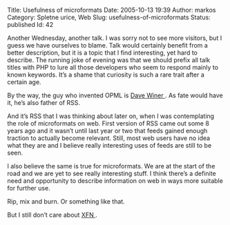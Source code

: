 Title: Usefulness of microformats
Date: 2005-10-13 19:39
Author: markos
Category: Spletne urice, Web
Slug: usefulness-of-microformats
Status: published
Id: 42

<div>
 <p>
  Another Wednesday, another talk. I was sorry not to see more visitors, but I guess we have ourselves to blame. Talk would certainly benefit from a better description, but it is a topic that I find interesting, yet hard to describe. The running joke of evening was that we should prefix all talk titles with PHP to lure all those developers who seem to respond mainly to known keywords. It’s a shame that curiosity is such a rare trait after a certain age.
 </p>
 <p>
  By the way, the guy who invented OPML is
  <a href="http://www.scripting.com/" title="Dave Winer's blog">
   Dave Winer
  </a>
  . As fate would have it, he’s also father of RSS.
 </p>
 <p>
  And it’s RSS that I was thinking about later on, when I was contemplating the role of microformats on web. First version of RSS came out some 8 years ago and it wasn’t until last year or two that feeds gained enough traction to actually become relevant. Still, most web users have no idea what they are and I believe really interesting uses of feeds are still to be seen.
 </p>
 <p>
  I also believe the same is true for microformats. We are at the start of the road and we are yet to see really interesting stuff. I think there’s a definite need and opportunity to describe information on web in ways more suitable for further use.
 </p>
 <p>
  Rip, mix and burn. Or something like that.
 </p>
 <p>
  But I still don’t care about
  <a href="http://www.gmpg.org/xfn/" title="XFN specification">
   XFN
  </a>
  .
 </p>
</div>
